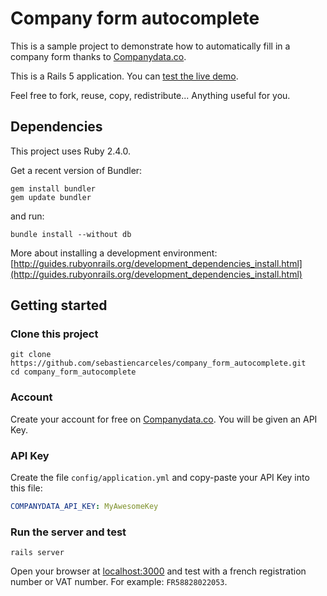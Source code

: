 # Company form autocomplete

This is a sample project to demonstrate how to automatically fill in a company form thanks to [Companydata.co](https://www.companydata.co).

This is a Rails 5 application. You can [test the live demo](https://company-form-autocomplete.herokuapp.com/).

Feel free to fork, reuse, copy, redistribute... Anything useful for you.

## Dependencies

This project uses Ruby 2.4.0.

Get a recent version of Bundler:

```shell
gem install bundler
gem update bundler
```

and run:

```shell
bundle install --without db
```

More about installing a development environment: [http://guides.rubyonrails.org/development_dependencies_install.html](http://guides.rubyonrails.org/development_dependencies_install.html)

## Getting started

### Clone this project

```shell
git clone https://github.com/sebastiencarceles/company_form_autocomplete.git
cd company_form_autocomplete
```

### Account

Create your account for free on [Companydata.co](https://www.companydata.co). You will be given an API Key.

### API Key

Create the file `config/application.yml` and copy-paste your API Key into this file:

```yml
COMPANYDATA_API_KEY: MyAwesomeKey
```

### Run the server and test

```shell
rails server
```

Open your browser at [localhost:3000](http://localhost:3000) and test with a french registration number or VAT number. For example: `FR58828022053`.
